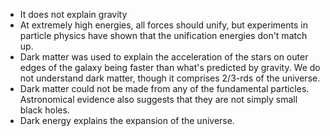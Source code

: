 - It does not explain gravity
- At extremely high energies, all forces should unify, but experiments in particle physics have shown that the unification energies don't match up.
- Dark matter was used to explain the acceleration of the stars on outer edges of the galaxy being faster than what's predicted by gravity. We do not understand dark matter, though it comprises 2/3-rds of the universe.
- Dark matter could not be made from any of the fundamental particles. Astronomical evidence also suggests that they are not simply small black holes.
- Dark energy explains the expansion of the universe.